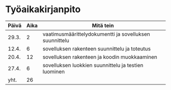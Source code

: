 # Työaikakirjanpito

Päivä | Aika | Mitä tein
------|------|----------
29.3.|2|vaatimusmäärittelydokumentti ja sovelluksen suunnittelu
12.4.|6|sovelluksen rakenteen suunnittelu ja toteutus
20.4.|12|sovelluksen rakenteen ja koodin muokkaaminen
27.4.|6|sovelluksen luokkien suunnittelu ja testien luominen
yht.|26|
